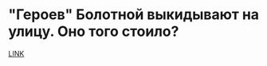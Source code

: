 # "Героев" Болотной выкидывают на улицу. Оно того стоило?



[LINK](https://varlamov.ru/3385690.html)